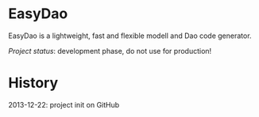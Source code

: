 EasyDao
=======

EasyDao is a lightweight, fast and flexible modell and Dao code generator.

*Project status*: development phase, do not use for production!

History
=======

2013-12-22: project init on GitHub